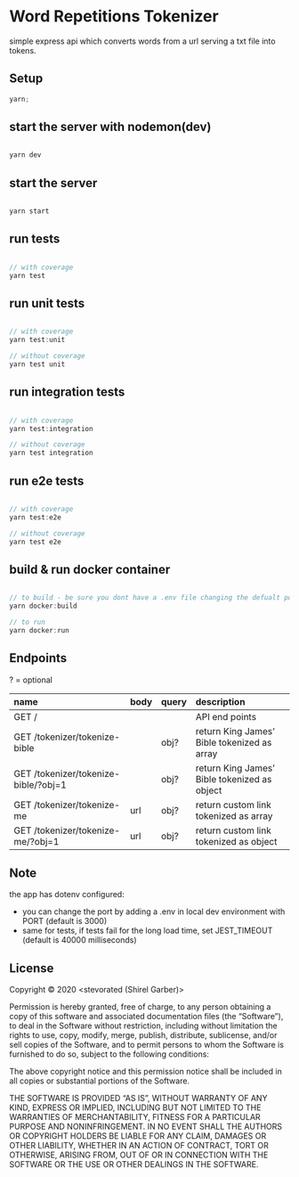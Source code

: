 # Word Repetitions Tokenizer

simple express api which converts words from a url serving a txt file into tokens.

## Setup

```javascript
yarn;
```

## start the server with nodemon(dev)

```javascript

yarn dev

```

## start the server

```javascript

yarn start

```

## run tests

```javascript

// with coverage
yarn test

```

## run unit tests

```javascript

// with coverage
yarn test:unit

// without coverage
yarn test unit

```

## run integration tests

```javascript

// with coverage
yarn test:integration

// without coverage
yarn test integration

```

## run e2e tests

```javascript

// with coverage
yarn test:e2e

// without coverage
yarn test e2e

```

## build & run docker container

```javascript

// to build - be sure you dont have a .env file changing the defualt port (3000)
yarn docker:build

// to run
yarn docker:run

```

## Endpoints

? = optional

| name                                 | body | query | description                                  |
| :----------------------------------- | :--- | :---- | :------------------------------------------- |
| GET /                                |      |       | API end points                               |
| GET /tokenizer/tokenize-bible        |      | obj?  | return King James’ Bible tokenized as array  |
| GET /tokenizer/tokenize-bible/?obj=1 |      | obj?  | return King James’ Bible tokenized as object |
| GET /tokenizer/tokenize-me           | url  | obj?  | return custom link tokenized as array        |
| GET /tokenizer/tokenize-me/?obj=1    | url  | obj?  | return custom link tokenized as object       |

## Note

the app has dotenv configured:

-   you can change the port by adding a .env in local dev environment with PORT (default is 3000)
-   same for tests, if tests fail for the long load time, set JEST_TIMEOUT (default is 40000 milliseconds)

## License

Copyright © 2020 <stevorated (Shirel Garber)>

Permission is hereby granted, free of charge, to any person obtaining a copy of this software and associated documentation files (the “Software”), to deal in the Software without restriction, including without limitation the rights to use, copy, modify, merge, publish, distribute, sublicense, and/or sell copies of the Software, and to permit persons to whom the Software is furnished to do so, subject to the following conditions:

The above copyright notice and this permission notice shall be included in all copies or substantial portions of the Software.

THE SOFTWARE IS PROVIDED “AS IS”, WITHOUT WARRANTY OF ANY KIND, EXPRESS OR IMPLIED, INCLUDING BUT NOT LIMITED TO THE WARRANTIES OF MERCHANTABILITY, FITNESS FOR A PARTICULAR PURPOSE AND NONINFRINGEMENT. IN NO EVENT SHALL THE AUTHORS OR COPYRIGHT HOLDERS BE LIABLE FOR ANY CLAIM, DAMAGES OR OTHER LIABILITY, WHETHER IN AN ACTION OF CONTRACT, TORT OR OTHERWISE, ARISING FROM, OUT OF OR IN CONNECTION WITH THE SOFTWARE OR THE USE OR OTHER DEALINGS IN THE SOFTWARE.
